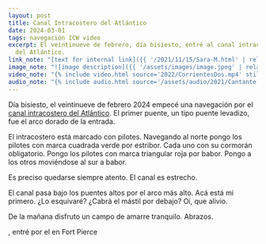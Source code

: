 ```yaml
---
layout: post
title: Canal Intracostero del Atlántico
date: 2024-03-01
tags: navegación ICW video
excerpt: El veintinueve de febrero, día bisiesto, entré al canal intracostero
  del Atlántico.
link_note: "[text for internal link]({{ '/2021/11/15/Sara-M.html' | relative_url }})"
image_note: "![image description]({{ '/assets/images/image.jpeg' | relative_url }})"
video_note: "{% include video.html source='2022/CorrientesDos.mp4' still='2022/CostaRica/CorrientesUno.png' %}"
audio_note: "{% include audio.html source='/assets/audio/2021/Cantante.m4a' %}"
---
```


Día bisiesto, el veintinueve de febrero 2024
empecé una navegación por el [canal intracostero del Atlántico][icw].
El primer puente, un tipo puente levadizo, fue el arco dorado de la entrada.

El intracostero está marcado con pilotes. Navegando al norte pongo los pilotes
con marca cuadrada verde por estribor. Cada uno con su cormorán obligatorio.
Pongo los pilotes con marca triangular roja por babor.
Pongo a los otros moviéndose al sur a babor.

Es preciso quedarse siempre atento. El canal es estrecho.

El canal pasa bajo los puentes altos por el arco más alto.
Acá está mi primero.
¿Lo esquivaré? ¿Cabrá el mástil por debajo?
Oí, que alivio.

De la mañana disfruto un campo de amarre tranquilo. Abrazos.


[icw]: https://es.wikipedia.org/wiki/Canal_Intracostero_del_Atl%C3%A1ntico
(ICW)

, entré por el en Fort Pierce

